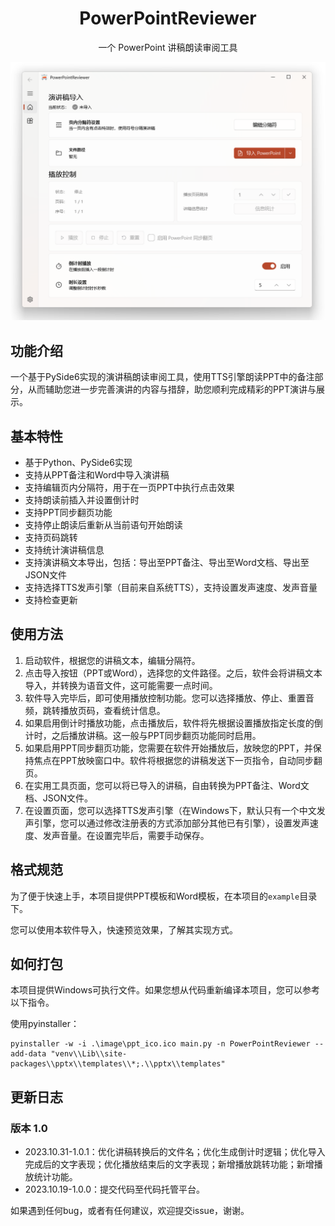 <div style="text-align: center;">
    <h1 style="text-align: center;">
        PowerPointReviewer
    </h1>
    <p style="text-align: center;">
        一个 PowerPoint 讲稿朗读审阅工具
    </p>
</div>

![截图](./image/screenshots.png)

## 功能介绍

一个基于PySide6实现的演讲稿朗读审阅工具，使用TTS引擎朗读PPT中的备注部分，从而辅助您进一步完善演讲的内容与措辞，助您顺利完成精彩的PPT演讲与展示。

## 基本特性

- 基于Python、PySide6实现
- 支持从PPT备注和Word中导入演讲稿
- 支持编辑页内分隔符，用于在一页PPT中执行点击效果
- 支持朗读前插入并设置倒计时
- 支持PPT同步翻页功能
- 支持停止朗读后重新从当前语句开始朗读
- 支持页码跳转
- 支持统计演讲稿信息
- 支持演讲稿文本导出，包括：导出至PPT备注、导出至Word文档、导出至JSON文件
- 支持选择TTS发声引擎（目前来自系统TTS），支持设置发声速度、发声音量
- 支持检查更新

## 使用方法

1. 启动软件，根据您的讲稿文本，编辑分隔符。
2. 点击导入按钮（PPT或Word），选择您的文件路径。之后，软件会将讲稿文本导入，并转换为语音文件，这可能需要一点时间。
3. 软件导入完毕后，即可使用播放控制功能。您可以选择播放、停止、重置音频，跳转播放页码，查看统计信息。
4. 如果启用倒计时播放功能，点击播放后，软件将先根据设置播放指定长度的倒计时，之后播放讲稿。这一般与PPT同步翻页功能同时启用。
5. 如果启用PPT同步翻页功能，您需要在软件开始播放后，放映您的PPT，并保持焦点在PPT放映窗口中。软件将根据您的讲稿发送下一页指令，自动同步翻页。
6. 在实用工具页面，您可以将已导入的讲稿，自由转换为PPT备注、Word文档、JSON文件。
7. 在设置页面，您可以选择TTS发声引擎（在Windows下，默认只有一个中文发声引擎，您可以通过修改注册表的方式添加部分其他已有引擎），设置发声速度、发声音量。在设置完毕后，需要手动保存。

## 格式规范

为了便于快速上手，本项目提供PPT模板和Word模板，在本项目的`example`目录下。

您可以使用本软件导入，快速预览效果，了解其实现方式。

## 如何打包

本项目提供Windows可执行文件。如果您想从代码重新编译本项目，您可以参考以下指令。

使用pyinstaller：

```shell
pyinstaller -w -i .\image\ppt_ico.ico main.py -n PowerPointReviewer --add-data "venv\\Lib\\site-packages\\pptx\\templates\\*;.\\pptx\\templates"
```

## 更新日志

### 版本 1.0

- 2023.10.31-1.0.1：优化讲稿转换后的文件名；优化生成倒计时逻辑；优化导入完成后的文字表现；优化播放结束后的文字表现；新增播放跳转功能；新增播放统计功能。
- 2023.10.19-1.0.0：提交代码至代码托管平台。

如果遇到任何bug，或者有任何建议，欢迎提交issue，谢谢。
